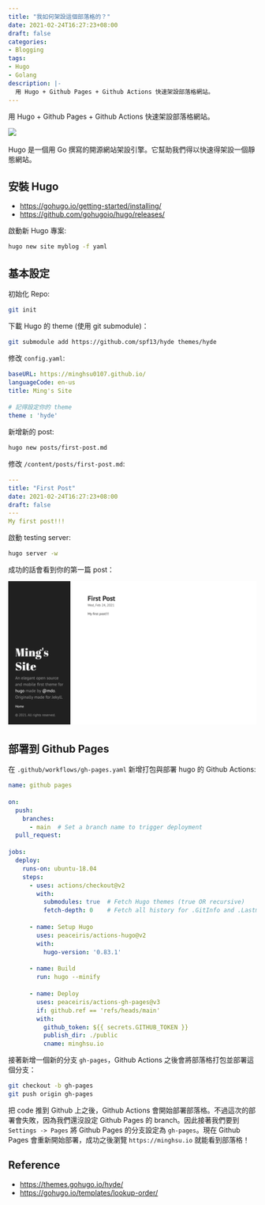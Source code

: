 ```yaml
---
title: "我如何架設這個部落格的？"
date: 2021-02-24T16:27:23+08:00
draft: false
categories:
- Blogging
tags:
- Hugo
- Golang
description: |-
  用 Hugo + Github Pages + Github Actions 快速架設部落格網站。
---
```


用 Hugo + Github Pages + Github Actions 快速架設部落格網站。

![](https://i.imgur.com/vUVbWN9.png)
<!--more-->
Hugo 是一個用 Go 撰寫的開源網站架設引擎。它幫助我們得以快速得架設一個靜態網站。
## 安裝 Hugo
- https://gohugo.io/getting-started/installing/
- https://github.com/gohugoio/hugo/releases/

啟動新 Hugo 專案:
```bash
hugo new site myblog -f yaml
```
## 基本設定
初始化 Repo:
```bash
git init
```

下載 Hugo 的 theme (使用 git submodule)：
```bash
git submodule add https://github.com/spf13/hyde themes/hyde
```

修改 `config.yaml`:
```yaml
baseURL: https://minghsu0107.github.io/
languageCode: en-us
title: Ming's Site

# 記得設定你的 theme
theme : 'hyde'
```
新增新的 post:
```bash
hugo new posts/first-post.md
```
修改 `/content/posts/first-post.md`:
```yaml
---
title: "First Post"
date: 2021-02-24T16:27:23+08:00
draft: false
---
My first post!!!
```
啟動 testing server:
```bash
hugo server -w
```

成功的話會看到你的第一篇 post：

![first-post](/static/images/first-post.png)

## 部署到 Github Pages
在 `.github/workflows/gh-pages.yaml` 新增打包與部署 hugo 的 Github Actions:
```yaml
name: github pages

on:
  push:
    branches:
      - main  # Set a branch name to trigger deployment
  pull_request:

jobs:
  deploy:
    runs-on: ubuntu-18.04
    steps:
      - uses: actions/checkout@v2
        with:
          submodules: true  # Fetch Hugo themes (true OR recursive)
          fetch-depth: 0    # Fetch all history for .GitInfo and .Lastmod

      - name: Setup Hugo
        uses: peaceiris/actions-hugo@v2
        with:
          hugo-version: '0.83.1'

      - name: Build
        run: hugo --minify

      - name: Deploy
        uses: peaceiris/actions-gh-pages@v3
        if: github.ref == 'refs/heads/main'
        with:
          github_token: ${{ secrets.GITHUB_TOKEN }}
          publish_dir: ./public
          cname: minghsu.io
```
接著新增一個新的分支 `gh-pages`，Github Actions 之後會將部落格打包並部署這個分支：
```bash
git checkout -b gh-pages
git push origin gh-pages
```
把 code 推到 Github 上之後，Github Actions 會開始部署部落格。不過這次的部署會失敗，因為我們還沒設定 Github Pages 的 branch。因此接著我們要到 `Settings -> Pages` 將 Github Pages 的分支設定為 `gh-pages`。現在 Github Pages 會重新開始部署，成功之後瀏覽 `https://minghsu.io` 就能看到部落格！
## Reference
- https://themes.gohugo.io/hyde/
- https://gohugo.io/templates/lookup-order/